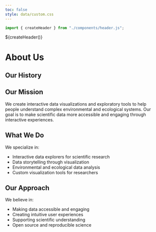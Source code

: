 ```yaml
---
toc: false
style: data/custom.css
---
```


```js
import { createHeader } from "./components/header.js";
```

${createHeader()}
<main class="about-container">
  <div class="about-content">
    <h1>About Us</h1>
    <section class="about-section">
      <h2>Our History</h2>
      <h2>Our Mission</h2>
      <p>We create interactive data visualizations and exploratory tools to help people understand complex environmental and ecological systems. Our goal is to make scientific data more accessible and engaging through interactive experiences.</p>
    </section>
    <section class="about-section">
      <h2>What We Do</h2>
      <p>We specialize in:</p>
      <ul>
        <li>Interactive data explorers for scientific research</li>
        <li>Data storytelling through visualization</li>
        <li>Environmental and ecological data analysis</li>
        <li>Custom visualization tools for researchers</li>
      </ul>
    </section>
    <section class="about-section">
      <h2>Our Approach</h2>
      <p>We believe in:</p>
      <ul>
        <li>Making data accessible and engaging</li>
        <li>Creating intuitive user experiences</li>
        <li>Supporting scientific understanding</li>
        <li>Open source and reproducible science</li>
      </ul>
    </section>
  </div>
</main> 